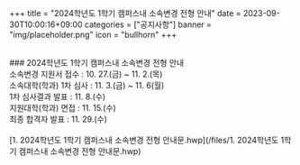 +++
title = "2024학년도 1학기 캠퍼스내 소속변경 전형 안내"
date = 2023-09-30T10:00:16+09:00
categories = ["공지사항"]
banner = "img/placeholder.png"
icon = "bullhorn"
+++
<!--more-->

<br>
### 2024학년도 1학기 캠퍼스내 소속변경 전형 안내

<br>
소속변경 지원서 접수 : 10. 27.(금) ~ 11. 2.(목)
<br>
소속대학(학과) 1차 심사 : 11. 3.(금) ~ 11. 6(월) 
<br>
1차 심사결과 발표 : 11. 8.(수)
<br>
지원대학(학과) 면접 : 11. 15.(수)
<br>
최종 합격자 발표 : 11. 29.(수)
<br>



<br>
[1. 2024학년도 1학기 캠퍼스내 소속변경 전형 안내문.hwp](/files/1. 2024학년도 1학기 캠퍼스내 소속변경 전형 안내문.hwp)
